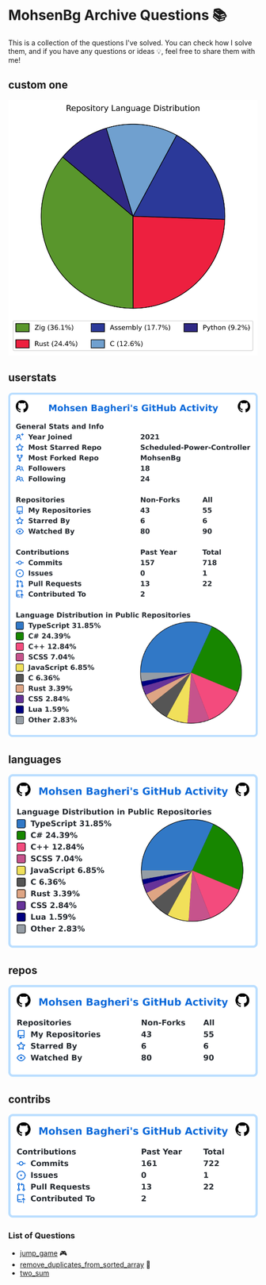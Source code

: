 # MohsenBg Archive Questions 📚
This is a collection of the questions I've solved. You can check how I solve them, and if you have any questions or ideas 💡, feel free to share them with me! 

## custom one
![cutom ](./pie_chart.svg)
## userstats
![My user statistics](images/userstats.svg)

## languages
![My user statistics](images/languages.svg)

## repos
![My user statistics](images/repos.svg)

## contribs
![My user statistics](images/contribs.svg)

### List of Questions
* [jump_game](./jump_game/README.md) 🎮
* [remove_duplicates_from_sorted_array](./remove_duplicates_from_sorted_array/README.md) 🔄
* [two_sum](./two_sum/README.md)
